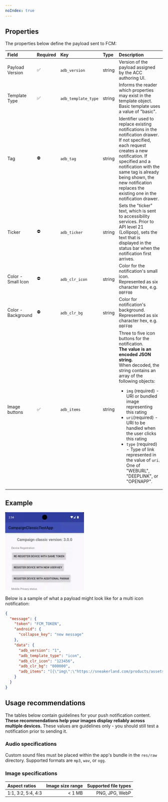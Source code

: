 ```yaml
---
noIndex: true
---
```


<Variant platform="fcm" template="multi-icon" repeat="13" />

## Properties

The properties below define the payload sent to FCM:

| **Field** | **Required** | **Key** | **Type** | **Description** |
| :-------- | :----------- | :------ | :------- | :-------------- |
| Payload Version | ✅ | `adb_version` | string | Version of the payload assigned by the ACC authoring UI. |
| Template Type | ✅ | `adb_template_type` | string | Informs the reader which properties may exist in the template object.<br />Basic template uses a value of "basic". |
| Tag | ⛔️ | `adb_tag` | string | Identifier used to replace existing notifications in the notification drawer. If not specified, each request creates a new notification. If specified and a notification with the same tag is already being shown, the new notification replaces the existing one in the notification drawer. |
| Ticker | ⛔️ | `adb_ticker` | string | Sets the "ticker" text, which is sent to accessibility services. Prior to API level 21 (Lollipop), sets the text that is displayed in the status bar when the notification first arrives. |
| Color - Small Icon | ⛔️ | `adb_clr_icon` | string | Color for the notification's small icon.<br />Represented as six character hex, e.g. `00FF00` |
| Color - Background | ⛔️ | `adb_clr_bg` | string | Color for notification's background.<br />Represented as six character hex, e.g. `00FF00` |
| Image buttons | ✅ | `adb_items` | string | Three to five icon buttons for the notification.<br />**The value is an encoded JSON string.**<br /> When decoded, the string contains an array of the following objects:<br /><ul><li>`img` (required) - URI or bundled image representing this rating</li><li>`uri`(required) - URI to be handled when the user clicks this rating</li><li>`type` (required) - Type of link represented in the value of  `uri`.<br />One of "WEBURL", "DEEPLINK", or "OPENAPP". </li></ul> |

## Example

<img src="./../assets/multi_icon.gif" width="50%" height="50%"/>

Below is a sample of what a payload might look like for a multi icon notification:

```json
{
  "message": {
    "token": "FCM_TOKEN",
    "android": {
      "collapse_key": "new message"
    },
    "data": {
      "adb_version": "1",
      "adb_template_type": "icon",
      "adb_clr_icon": "123456",
      "adb_clr_bg": "000000",
      "adb_items": "[{\"img\":\"https://sneakerland.com/products/assets/shoe1.png\",\"uri\":\"myapp://chooseShoeType/shoe1\",\"type\":\"DEEPLINK\"},{\"img\":\"https://sneakerland.com/products/assets/shoe2.png\",\"uri\":\"myapp://chooseShoeType/shoe2\",\"type\":\"DEEPLINK\"},{\"img\":\"https://sneakerland.com/products/assets/shoe3.png\",\"uri\":\"myapp://chooseShoeType/shoe3\",\"type\":\"DEEPLINK\"},{\"img\":\"https://sneakerland.com/products/assets/shoe4.png\",\"uri\":\"myapp://chooseShoeType/shoe4\",\"type\":\"DEEPLINK\"},{\"img\":\"https://sneakerland.com/products/assets/shoe5.png\",\"uri\":\"myapp://chooseShoeType/shoe5\",\"type\":\"DEEPLINK\"}]"
    }
  }
}
```

## Usage recommendations

The tables below contain guidelines for your push notification content. **These recommendations help your images display reliably across multiple devices.** These values are guidelines only - you should still test a notification prior to sending it.

### Audio specifications

Custom sound files must be placed within the app's bundle in the `res/raw` directory. Supported formats are `mp3`, `wav`, or `ogg`.

### Image specifications

| **Aspect ratios** | **Image size range** | **Supported file types** |
| :-------- | -----------: | ------: |
| 1:1, 3:2, 5:4, 4:3 | < 1 MB | PNG, JPG, WebP |
